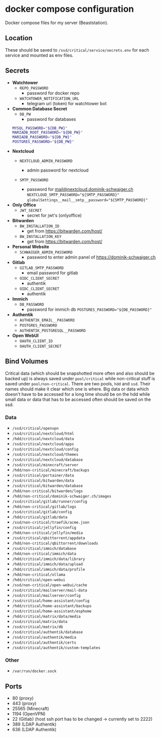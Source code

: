 # docker compose configuration

Docker compose files for my server (Beaststation).

## Location

These should be saved to `/ssd/critical/service/secrets.env` for each service and mounted as env files.

## Secrets

- **Watchtower**
  - `REPO_PASSWORD`
    - password for docker repo
  - `WATCHTOWER_NOTIFICATION_URL`
    - telegram url (token) for watchtower bot
- **Common Database Secret**
  - `DB_PW`
    - password for databases
  ```bash
  MYSQL_PASSWORD="${DB_PW}"
  MARIADB_ROOT_PASSWORD="${DB_PW}"
  MARIADB_PASSWORD="${DB_PW}"
  POSTGRES_PASSWORD="${DB_PW}"
  ```
- **Nextcloud**
  - `NEXTCLOUD_ADMIN_PASSWORD`
    - admin password for nextcloud

  - `SMTP_PASSWORD`
    - password for <mail@nextcloud.dominik-schwaiger.ch>
      `NEXTCLOUD_SMTP_PASSWORD="${SMTP_PASSWORD}"`
      `globalSettings__mail__smtp__password="${SMTP_PASSWORD}"`
- **Only Office**
  - `JWT_SECRET`
    - secret for jwt's (onlyoffice)
- **Bitwarden**
  - `BW_INSTALLATION_ID`
    - get from <https://bitwarden.com/host/>
  - `BW_INSTALLATION_KEY`
    - get from <https://bitwarden.com/host/>
- **Personal Website**
  - `SCHWAIGER_ADMIN_PASSWORD`
    - password to enter admin panel of <https://dominik-schwaiger.ch>
- **Gitlab**
  - `GITLAB_SMTP_PASSWORD`
    - email password for gitlab
  - `OIDC_CLIENT_SECRET`
    - authentik
  - `OIDC_CLIENT_SECRET`
    - authentik
- **Immich**
  - `DB_PASSWORD`
    - password for immich db
      `POSTGRES_PASSWORD="${DB_PASSWORD}"`
- **Authentik**
  - `AUTHENTIK_EMAIL__PASSWORD`
  - `POSTGRES_PASSWORD`
  - `AUTHENTIK_POSTGRESQL__PASSWORD`
- **Open WebUI**
  - `OAUTH_CLIENT_ID`
  - `OAUTH_CLIENT_SECRET`

## Bind Volumes

Critical data (which should be snapshotted more often and also should be backed up) is always saved under `pool/critical` while non-critical stuff is saved under `pool/non-critical`. There are two pools, `hdd` and `ssd`. Their names should make it clear which one is where. Big data or data which doesn't have to be accessed for a long time should be on the hdd while small data or data that has to be accessed often should be saved on the ssd.

### Data

- `/ssd/critical/openvpn`
- `/ssd/critical/nextcloud/html`
- `/hdd/critical/nextcloud/data`
- `/ssd/critical/nextcloud/apps`
- `/ssd/critical/nextcloud/config`
- `/ssd/critical/nextcloud/themes`
- `/ssd/critical/nextcloud/database`
- `/ssd/critical/minecraft/server`
- `/hdd/non-critical/minecraft/backups`
- `/ssd/critical/portainer/data`
- `/ssd/critical/bitwarden/data`
- `/ssd/critical/bitwarden/database`
- `/hdd/non-critical/bitwarden/logs`
- `/hdd/non-critical/dominik-schwaiger.ch/images`
- `/ssd/critical/gitlab/runner/config`
- `/hdd/non-critical/gitlab/logs`
- `/ssd/critical/gitlab/config`
- `/hdd/critical/gitlab/data`
- `/ssd/non-critical/traefik/acme.json`
- `/ssd/critical/jellyfin/config`
- `/hdd/non-critical/jellyfin/media`
- `/ssd/critical/qbittorrent/appdata`
- `/hdd/non-critical/qbittorrent/downloads`
- `/ssd/critical/immich/database`
- `/hdd/non-critical/immich/data`
- `/hdd/critical/immich/data/library`
- `/hdd/critical/immich/data/upload`
- `/hdd/critical/immich/data/profile`
- `/hdd/non-critical/ollama`
- `/hdd/critical/open-webui`
- `/ssd/non-critical/open-webui/cache`
- `/ssd/critical/mailserver/mail-data`
- `/ssd/critical/mailserver/config`
- `/ssd/critical/home-assistant/config`
- `/hdd/critical/home-assistant/backups`
- `/ssd/critical/home-assistant/esphome`
- `/hdd/critical/matrix/data/media`
- `/ssd/critical/matrix/data`
- `/ssd/critical/matrix/db`
- `/ssd/critical/authentik/database`
- `/ssd/critical/authentik/media`
- `/ssd/critical/authentik/certs`
- `/ssd/critical/authentik/custom-templates`

### Other

- `/var/run/docker.sock`

## Ports

- 80 (proxy)
- 443 (proxy)
- 25565 (Minecraft)
- 1194 (OpenVPN)
- 22 (Gitlab) (host ssh port has to be changed -> currently set to 2222)
- 389 (LDAP Authentik)
- 636 (LDAP Authentik)
